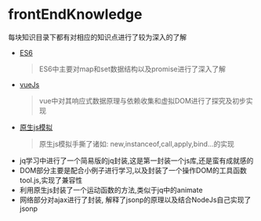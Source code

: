 # frontEndKnowledge
每块知识目录下都有对相应的知识点进行了较为深入的了解
+ [ES6](https://github.com/Pumpumpkin/frontEndKnowledge/tree/master/ES6)
  > ES6中主要对map和set数据结构以及promise进行了深入了解
+ [vueJs](https://github.com/Pumpumpkin/frontEndKnowledge/tree/master/vue%E5%AD%A6%E4%B9%A0)
  > vue中对其响应式数据原理与依赖收集和虚拟DOM进行了探究及初步实现
+ [原生js模拟](https://github.com/Pumpumpkin/frontEndKnowledge/tree/master/%E5%8E%9F%E7%94%9Fjs%E6%A8%A1%E6%8B%9F%E5%BA%95%E5%B1%82)
  > 原生js模拟手撕了诸如: new,instanceof,call,apply,bind...的实现
+ jq学习中进行了一个简易版的jq封装,这是第一封装一个js库,还是蛮有成就感的
+ DOM部分主要是配合小例子进行学习,以及封装了一个操作DOM的工具函数tool.js,实现了兼容性
+ 利用原生js封装了一个运动函数的方法,类似于jq中的animate
+ 网络部分对ajax进行了封装, 解释了jsonp的原理以及结合NodeJs自己实现了jsonp

